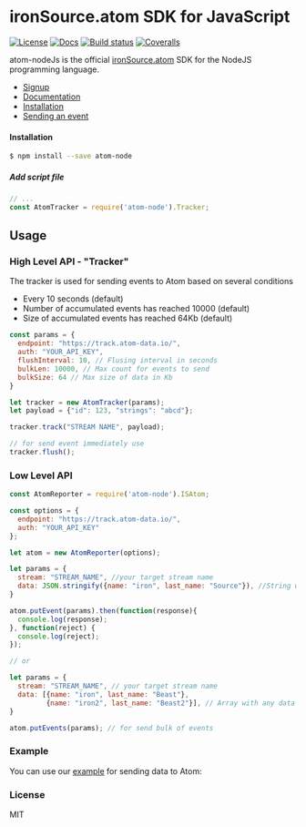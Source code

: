 # ironSource.atom SDK for JavaScript
[![License][license-image]][license-url]
[![Docs][docs-image]][docs-url]
[![Build status][travis-image]][travis-url]
[![Coveralls][coveralls-image]][coveralls-url]

atom-nodeJs is the official [ironSource.atom](http://www.ironsrc.com/data-flow-management) SDK for the NodeJS programming language.

- [Signup](https://atom.ironsrc.com/#/signup)
- [Documentation](https://ironsource.github.io/atom-node/)
- [Installation](#Installation)
- [Sending an event](#Using-the-API-layer-to-send-events)

#### Installation
```sh
$ npm install --save atom-node
```
##### Add script file
```js
// ...
const AtomTracker = require('atom-node').Tracker;
```

## Usage
### High Level API - "Tracker"
The tracker is used for sending events to Atom based on several conditions
- Every 10 seconds (default)
- Number of accumulated events has reached 10000 (default)
- Size of accumulated events has reached 64Kb (default)
```js
const params = {
  endpoint: "https://track.atom-data.io/",
  auth: "YOUR_API_KEY",
  flushInterval: 10, // Flusing interval in seconds
  bulkLen: 10000, // Max count for events to send
  bulkSize: 64 // Max size of data in Kb
}

let tracker = new AtomTracker(params);
let payload = {"id": 123, "strings": "abcd"};

tracker.track("STREAM NAME", payload);

// for send event immediately use
tracker.flush();
```

### Low Level API
```js
const AtomReporter = require('atom-node').ISAtom;

const options = {
  endpoint: "https://track.atom-data.io/",
  auth: "YOUR_API_KEY"
};

let atom = new AtomReporter(options);

let params = {
  stream: "STREAM_NAME", //your target stream name
  data: JSON.stringify({name: "iron", last_name: "Source"}), //String with any data and any structure.
}

atom.putEvent(params).then(function(response){
  console.log(response);
}, function(reject) {
  console.log(reject);
});

// or

let params = {
  stream: "STREAM_NAME", // your target stream name
  data: [{name: "iron", last_name: "Beast"},
         {name: "iron2", last_name: "Beast2"}], // Array with any data and any structure.
}

atom.putEvents(params); // for send bulk of events
```

### Example

You can use our [example][example-url] for sending data to Atom:

### License
MIT

[example-url]: https://github.com/ironSource/atom-node/blob/master/code/example/example.js
[license-image]: https://img.shields.io/badge/license-MIT-blue.svg?style=flat-square
[license-url]: LICENSE
[travis-image]: https://travis-ci.org/ironSource/atom-node.svg?branch=master
[travis-url]: https://travis-ci.org/ironSource/atom-node
[coveralls-image]: https://coveralls.io/repos/github/ironSource/atom-node/badge.svg?branch=master
[coveralls-url]: https://coveralls.io/github/ironSource/atom-node?branch=master
[docs-image]: https://img.shields.io/badge/docs-latest-blue.svg
[docs-url]: https://ironsource.github.io/atom-node/
